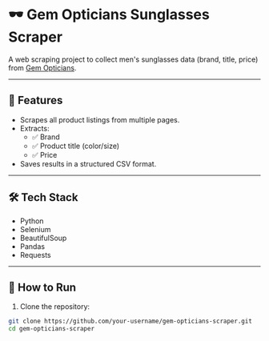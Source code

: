 # 🕶️ Gem Opticians Sunglasses Scraper

A web scraping project to collect men's sunglasses data (brand, title, price) from [Gem Opticians](https://gemopticians.com/collections/mens-sunglasses).

---

## 📌 Features
- Scrapes all product listings from multiple pages.
- Extracts:
  - ✅ Brand
  - ✅ Product title (color/size)
  - ✅ Price
- Saves results in a structured CSV format.

---

## 🛠️ Tech Stack
- Python
- Selenium
- BeautifulSoup
- Pandas
- Requests

---

## 🚀 How to Run

1. Clone the repository:
```bash
git clone https://github.com/your-username/gem-opticians-scraper.git
cd gem-opticians-scraper
